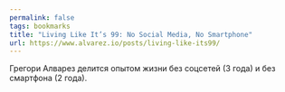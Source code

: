 ```yaml
---
permalink: false
tags: bookmarks
title: "Living Like It’s 99: No Social Media, No Smartphone"
url: https://www.alvarez.io/posts/living-like-its99/
---
```

Грегори Алварез делится опытом жизни без соцсетей (3 года) и без смартфона (2 года).

